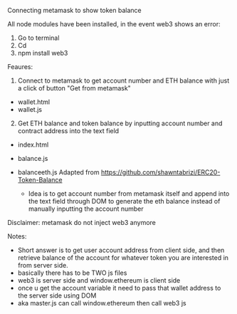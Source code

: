 Connecting metamask to show token balance

All node modules have been installed, in the event web3 shows an error:
1. Go to terminal
2. Cd <directory>
3. npm install web3

Feaures:
1. Connect to metamask to get account number and ETH balance with just a click of button "Get from metamask"
- wallet.html
- wallet.js

2. Get ETH balance and token balance by inputting account number and contract address into the text field
- index.html
- balance.js
- balanceeth.js
Adapted from https://github.com/shawntabrizi/ERC20-Token-Balance

  - Idea is to get account number from metamask itself and append into the text field through DOM to generate the eth balance instead of manually inputting the account number

Disclaimer: metamask do not inject web3 anymore 

Notes:
- Short answer is to get user account address from client side, and then retrieve balance of the account for whatever token you are interested in from server side.
- basically there has to be TWO js files
- web3 is server side and window.ethereum is client side
- once u get the account variable it need to pass that wallet address to the server side using DOM
- aka master.js can call window.ethereum then call web3 js
